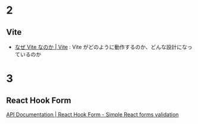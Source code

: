 # 2

## Vite

- [なぜ Vite なのか | Vite](https://ja.vitejs.dev/guide/why.html) : Vite がどのように動作するのか、どんな設計になっているのか

# 3

## React Hook Form

[API Documentation | React Hook Form - Simple React forms validation](https://react-hook-form.com/api/)
